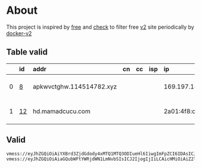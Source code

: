 
# About

This project is inspired by [free](https://github.com/freefq/free) and [check](https://github.com/yeahwu/check) to filter free [v2](https://github.com/v2fly/v2ray-core) site periodically by [docker-v2](https://hub.docker.com/r/v2ray/official)

    

## Table valid
|    | id                   | addr                     | cn   | cc   | isp   | ip                    | chatgpt          |
|---:|:---------------------|:-------------------------|:-----|:-----|:------|:----------------------|:-----------------|
|  0 | [8](config/8.json)   | apkwvctghw.114514782.xyz |      |      |       | 169.197.141.187       | Yes (Region: US) |
|  1 | [12](config/12.json) | hd.mamadcucu.com         |      |      |       | 2a01:4f8:c010:7f47::1 | Yes (Region: DE) |

## Valid
```
vmess://eyJhZGQiOiAiYXBrd3ZjdGdody4xMTQ1MTQ3ODIueHl6IiwgImFpZCI6IDAsICJob3N0IjogImFwa3d2Y3RnaHcuMTE0NTE0NzgyLnh5eiIsICJpZCI6ICJiYmUwMzNkMy1kM2JlLTMxMTAtYjgxYS00ZmVkMzQzZTJmYzIiLCAibmV0IjogIndzIiwgInBhdGgiOiAiL21pYW9zYWZoIiwgInBvcnQiOiAyMDUyLCAicHMiOiAiZ2l0aHViLmNvbS9mcmVlZnEgLSBcdTRlMzlcdTllYTYgIDgiLCAidGxzIjogIiIsICJ0eXBlIjogImF1dG8iLCAic2VjdXJpdHkiOiAiYXV0byIsICJza2lwLWNlcnQtdmVyaWZ5IjogdHJ1ZSwgInNuaSI6ICIifQ==
vmess://eyJhZGQiOiAiaGQubWFtYWRjdWN1LmNvbSIsICJ2IjogIjIiLCAicHMiOiAiZ2l0aHViLmNvbS9mcmVlZnEgLSBcdTdmOGVcdTU2ZmRDbG91ZEZsYXJlXHU1MTZjXHU1M2Y4Q0ROXHU4MjgyXHU3MGI5IDEyIiwgInBvcnQiOiAyMDk1LCAiaWQiOiAiMTkzNTBkNjQtNjg2OC00YTY0LWU1MDEtOWMwZGY5MDNkNzg4IiwgImFpZCI6ICIwIiwgIm5ldCI6ICJ3cyIsICJ0eXBlIjogIiIsICJob3N0IjogImgzLm1hbWFkY3VjdS5jb20iLCAicGF0aCI6ICIvIiwgInRscyI6ICIifQ==
```

